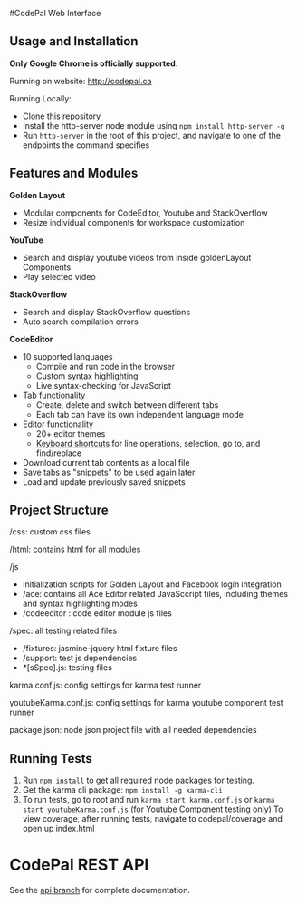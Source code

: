 #CodePal Web Interface

Usage and Installation
---
**Only Google Chrome is officially supported.**

Running on website: http://codepal.ca

Running Locally:
- Clone this repository
- Install the http-server node module using `npm install http-server -g`
- Run `http-server` in the root of this project, and navigate to one of the endpoints the command specifies
 
Features and Modules
---
**Golden Layout**
- Modular components for CodeEditor, Youtube and StackOverflow
- Resize individual components for workspace customization

**YouTube**
- Search and display youtube videos from inside goldenLayout Components
- Play selected video

**StackOverflow**
- Search and display StackOverflow questions
- Auto search compilation errors

**CodeEditor**
- 10 supported languages
    - Compile and run code in the browser
    - Custom syntax highlighting
    - Live syntax-checking for JavaScript
- Tab functionality
    - Create, delete and switch between different tabs
    - Each tab can have its own independent language mode
- Editor functionality
    - 20+ editor themes
    - [Keyboard shortcuts](https://github.com/ajaxorg/ace/wiki/Default-Keyboard-Shortcuts) for line operations, selection, go to, and find/replace
-  Download current tab contents as a local file
-  Save tabs as "snippets" to be used again later
-  Load and update previously saved snippets


Project Structure
---
/css: custom css files

/html: contains html for all modules

/js
- initialization scripts for Golden Layout and Facebook login integration
- /ace: contains all Ace Editor related JavaSccript files, including themes and syntax highlighting modes
- /codeeditor : code editor module  js files
    
/spec: all testing related files
- /fixtures: jasmine-jquery html fixture files
- /support: test js dependencies
- *[sSpec].js: testing files

karma.conf.js: config settings for karma test runner

youtubeKarma.conf.js: config settings for karma youtube component test runner

package.json: node json project file with all needed dependencies

Running Tests
-------------
1. Run `npm install` to get all required node packages for testing.
2. Get the karma cli package: `npm install -g karma-cli`
3. To run tests, go to root and run `karma start karma.conf.js` or `karma start youtubeKarma.conf.js` (for Youtube Component testing only)
To view coverage, after running tests, navigate to codepal/coverage and open up index.html


# CodePal REST API

See the [api branch](https://github.com/stephenhu3/codepal/tree/api) for complete documentation.
